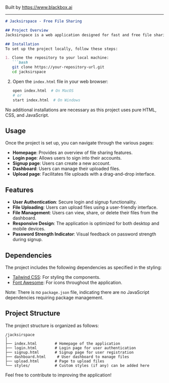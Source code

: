 
Built by https://www.blackbox.ai

---

```markdown
# Jacksirspace - Free File Sharing

## Project Overview
Jacksirspace is a web application designed for fast and free file sharing. It allows users to upload, share, and access files instantly without any storage limits. The interface is built using Tailwind CSS, providing a modern and responsive design.

## Installation
To set up the project locally, follow these steps:

1. Clone the repository to your local machine:
   ```bash
   git clone https://your-repository-url.git
   cd jacksirspace
   ```

2. Open the `index.html` file in your web browser:
   ```bash
   open index.html  # On MacOS
   # or
   start index.html  # On Windows
   ```

No additional installations are necessary as this project uses pure HTML, CSS, and JavaScript.

## Usage
Once the project is set up, you can navigate through the various pages:
- **Homepage**: Provides an overview of file sharing features.
- **Login page**: Allows users to sign into their accounts.
- **Signup page**: Users can create a new account.
- **Dashboard**: Users can manage their uploaded files.
- **Upload page**: Facilitates file uploads with a drag-and-drop interface.

## Features
- **User Authentication**: Secure login and signup functionality.
- **File Uploading**: Users can upload files using a user-friendly interface.
- **File Management**: Users can view, share, or delete their files from the dashboard.
- **Responsive Design**: The application is optimized for both desktop and mobile devices.
- **Password Strength Indicator**: Visual feedback on password strength during signup.

## Dependencies
The project includes the following dependencies as specified in the styling:
- [Tailwind CSS](https://tailwindcss.com/): For styling the components.
- [Font Awesome](https://fontawesome.com/): For icons throughout the application.

Note: There is no `package.json` file, indicating there are no JavaScript dependencies requiring package management.

## Project Structure
The project structure is organized as follows:

```
/jacksirspace
│
├── index.html        # Homepage of the application
├── login.html        # Login page for user authentication
├── signup.html       # Signup page for user registration
├── dashboard.html     # User dashboard to manage files
├── upload.html       # Page to upload files
└── styles/           # Custom styles (if any) can be added here
```

Feel free to contribute to improving the application!
```